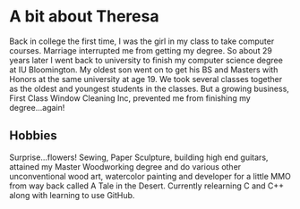 # A bit about Theresa
Back in college the first time, I was the girl in my class to take computer courses.  Marriage interrupted me from getting my degree.  So about 29 years later I went back to university to finish my computer science degree at IU Bloomington.  My oldest son went on to get his BS and Masters with Honors at the same university at age 19. We took several classes together as the oldest and youngest students in the classes.  But a growing business, First Class Window Cleaning Inc, prevented me from finishing my degree...again!

## Hobbies
Surprise...flowers!  Sewing, Paper Sculpture, building high end guitars, attained my Master Woodworking degree and do various other unconventional wood art, watercolor painting and developer for a little MMO from way back called A Tale in the Desert.  Currently relearning C and C++ along with learning to use GitHub.
